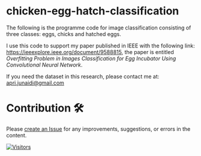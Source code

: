 # chicken-egg-hatch-classification

The following is the programme code for image classification consisting of three classes: eggs, chicks and hatched eggs.

I use this code to support my paper published in IEEE with the following link: https://ieeexplore.ieee.org/document/9588815, the paper is entitled *Overfitting Problem in Images Classification for Egg Incubator Using Convolutional Neural Network*.

If you need the dataset in this research, please contact me at: apri.junaidi@gmail.com

# Contribution :hammer_and_wrench:

Please [create an Issue](https://github.com/aprijunaidi/chicken-egg-hatch-classification/issues) for any improvements, suggestions, or errors in the content.


[![Visitors](https://api.visitorbadge.io/api/visitors?path=https%3A%2F%2Fgithub.com%2Faprijunaidi%2Fchicken-egg-hatch-classification&countColor=%23263759)](https://visitorbadge.io/status?path=https%3A%2F%2Fgithub.com%2Faprijunaidi%2Fchicken-egg-hatch-classification)

